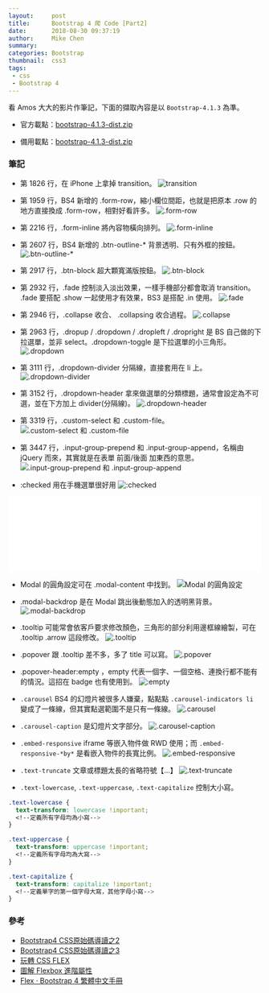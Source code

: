 ```yaml
---
layout:     post
title:      Bootstrap 4 爬 Code [Part2]
date:       2018-08-30 09:37:19
author:     Mike Chen
summary:    
categories: Bootstrap
thumbnail:  css3
tags:
 - css
 - Bootstrap 4
---
```


看 Amos 大大的影片作筆記，下面的擷取內容是以 `Bootstrap-4.1.3` 為準。

* 官方載點：[bootstrap-4.1.3-dist.zip](https://github.com/twbs/bootstrap/releases/download/v4.1.3/bootstrap-4.1.3-dist.zip)

* 備用載點：[bootstrap-4.1.3-dist.zip](https://mike2014mike.github.io/sample/2018-08-17/bootstrap-4.1.3-dist.zip)

### 筆記

* 第 1826 行，在 iPhone 上拿掉 transition。
![transition](https://i.imgur.com/GIDzwAS.png)

* 第 1959 行，BS4 新增的 .form-row，縮小欄位間距，也就是把原本 .row 的地方直接換成 .form-row，相對好看許多。
![.form-row](https://i.imgur.com/xKMPO6H.png)

* 第 2216 行，.form-inline 將內容物橫向排列。
![.form-inline](https://i.imgur.com/zPeps4B.png)

* 第 2607 行，BS4 新增的 .btn-outline-* 背景透明、只有外框的按鈕。
![.btn-outline-*](https://i.imgur.com/UsaS58q.png)

* 第 2917 行，.btn-block 超大顆寬滿版按鈕。
![.btn-block](https://i.imgur.com/be4SXox.png)

* 第 2932 行，.fade 控制淡入淡出效果，一樣手機部分都會取消 transition。 .fade 要搭配 .show 一起使用才有效果，BS3 是搭配 .in 使用。
![.fade](https://i.imgur.com/ZbuVG2n.png)

* 第 2946 行，.collapse 收合、 .collapsing 收合過程。
![.collapse](https://i.imgur.com/67BzVWH.png)

* 第 2963 行，.dropup / .dropdown / .dropleft / .dropright 是 BS 自己做的下拉選單，並非 select。.dropdown-toggle 是下拉選單的小三角形。
![.dropdown](https://i.imgur.com/5fO7tXy.png)

* 第 3111 行，.dropdown-divider 分隔線，直接套用在 li 上。
![.dropdown-divider](https://i.imgur.com/qW3Hkfc.png)

* 第 3152 行，.dropdown-header 拿來做選單的分類標題，通常會設定為不可選，並在下方加上 divider(分隔線)。
![.dropdown-header](https://i.imgur.com/d5LbHZy.png)

* 第 3319 行，.custom-select 和 .custom-file。
![.custom-select 和 .custom-file](https://i.imgur.com/S3UwrDQ.png)

* 第 3447 行，.input-group-prepend 和 .input-group-append，名稱由 jQuery 而來，其實就是在表單 前面/後面 加東西的意思。
![.input-group-prepend 和 .input-group-append](https://i.imgur.com/yzPXw1t.png)

* :checked 用在手機選單很好用
![:checked](https://i.imgur.com/0rD2Ygp.png)

<div class="iframe-rwd">
    <iframe scrolling='no' title='custom checkbox' src='//codepen.io/mikechen2017/embed/ZMGrYQ/?height=265&theme-id=0&default-tab=css,result&embed-version=2' frameborder='no' allowtransparency='true' allowfullscreen='true' style='width: 100%;'>See the Pen <a href='https://codepen.io/mikechen2017/pen/ZMGrYQ/'>custom checkbox</a> by Mike Chen (<a href='https://codepen.io/mikechen2017'>@mikechen2017</a>) on <a href='https://codepen.io'>CodePen</a>.
</iframe>
</div>

* Modal 的圓角設定可在 .modal-content 中找到。
![Modal 的圓角設定](https://i.imgur.com/vJBEIcK.png)

* .modal-backdrop 是在 Modal 跳出後動態加入的透明黑背景。
![.modal-backdrop](https://i.imgur.com/DAYvFjD.png)

* .tooltip 可能常會依客戶要求修改顏色，三角形的部分利用邊框線繪製，可在 .tooltip .arrow 這段修改。
![.tooltip](https://i.imgur.com/vp3jHXZ.png)

* .popover 跟 .tooltip 差不多，多了 title 可以寫。
![.popover](https://i.imgur.com/wMfq7Qe.png)

* .popover-header:empty ，empty 代表一個字、一個空格、連換行都不能有的情況。這招在 badge 也有使用到。
![:empty](https://i.imgur.com/Z2Ue6fw.png)

* `.carousel` BS4 的幻燈片被很多人嫌棄，點點點 `.carousel-indicators li` 變成了一條線，但其實點選範圍不是只有一條線。
![.carousel](https://i.imgur.com/OpmXHMV.png)

* `.carousel-caption` 是幻燈片文字部分。
![.carousel-caption](https://i.imgur.com/oKSDlht.png)

* `.embed-responsive` iframe 等嵌入物件做 RWD 使用；而 `.embed-responsive-*by*` 是看嵌入物件的長寬比例。
![.embed-responsive](https://i.imgur.com/ERTHush.png)

* `.text-truncate` 文章或標題太長的省略符號【...】
![.text-truncate](https://i.imgur.com/GH1rRIb.png)

* `.text-lowercase`, `.text-uppercase`, `.text-capitalize` 控制大小寫。

```css
.text-lowercase {
  text-transform: lowercase !important;
  <!--定義所有字母均為小寫-->
}

.text-uppercase {
  text-transform: uppercase !important;
  <!--定義所有字母均為大寫-->
}

.text-capitalize {
  text-transform: capitalize !important;
  <!--定義單字的第一個字母大寫，其他字母小寫-->
}
```


### 參考
* [Bootstrap4 CSS原始碼導讀之2](https://www.youtube.com/watch?v=xtSURzudQTQ)
* [Bootstrap4 CSS原始碼導讀之3](https://www.youtube.com/watch?v=zZgl9N1JuJI)
* [玩轉 CSS FLEX](https://youtu.be/_nCBQ6AIzDU)
* [圖解 Flexbox 進階屬性](https://cythilya.github.io/2017/04/06/flexbox-advance/)
* [Flex · Bootstrap 4 繁體中文手冊](https://bootstrap.hexschool.com/docs/4.0/utilities/flex/)